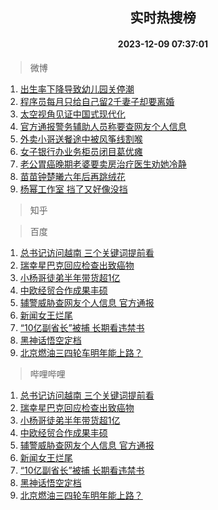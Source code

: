 <div align="center"><h2>实时热搜榜</h2><h4>2023-12-09 07:37:01</h4></div>

> 微博  

1. [出生率下降导致幼儿园关停潮](https://s.weibo.com/weibo?q=%23%E5%87%BA%E7%94%9F%E7%8E%87%E4%B8%8B%E9%99%8D%E5%AF%BC%E8%87%B4%E5%B9%BC%E5%84%BF%E5%9B%AD%E5%85%B3%E5%81%9C%E6%BD%AE%23&t=31&band_rank=1&Refer=top)<br />
2. [程序员每月只给自己留2千妻子却要离婚](https://s.weibo.com/weibo?q=%23%E7%A8%8B%E5%BA%8F%E5%91%98%E6%AF%8F%E6%9C%88%E5%8F%AA%E7%BB%99%E8%87%AA%E5%B7%B1%E7%95%992%E5%8D%83%E5%A6%BB%E5%AD%90%E5%8D%B4%E8%A6%81%E7%A6%BB%E5%A9%9A%23&t=31&band_rank=2&Refer=top)<br />
3. [太空视角见证中国式现代化](https://s.weibo.com/weibo?q=%23%E5%A4%AA%E7%A9%BA%E8%A7%86%E8%A7%92%E8%A7%81%E8%AF%81%E4%B8%AD%E5%9B%BD%E5%BC%8F%E7%8E%B0%E4%BB%A3%E5%8C%96%23&t=31&band_rank=3&Refer=top)<br />
4. [官方通报警务辅助人员称要查网友个人信息](https://s.weibo.com/weibo?q=%23%E5%AE%98%E6%96%B9%E9%80%9A%E6%8A%A5%E8%AD%A6%E5%8A%A1%E8%BE%85%E5%8A%A9%E4%BA%BA%E5%91%98%E7%A7%B0%E8%A6%81%E6%9F%A5%E7%BD%91%E5%8F%8B%E4%B8%AA%E4%BA%BA%E4%BF%A1%E6%81%AF%23&t=31&band_rank=4&Refer=top)<br />
5. [外卖小哥送餐途中被风筝线割喉](https://s.weibo.com/weibo?q=%23%E5%A4%96%E5%8D%96%E5%B0%8F%E5%93%A5%E9%80%81%E9%A4%90%E9%80%94%E4%B8%AD%E8%A2%AB%E9%A3%8E%E7%AD%9D%E7%BA%BF%E5%89%B2%E5%96%89%23&t=31&band_rank=5&Refer=top)<br />
6. [女子银行办业务柜员闭目葛优瘫](https://s.weibo.com/weibo?q=%23%E5%A5%B3%E5%AD%90%E9%93%B6%E8%A1%8C%E5%8A%9E%E4%B8%9A%E5%8A%A1%E6%9F%9C%E5%91%98%E9%97%AD%E7%9B%AE%E8%91%9B%E4%BC%98%E7%98%AB%23&t=31&band_rank=6&Refer=top)<br />
7. [老公胃癌晚期老婆要卖房治疗医生劝她冷静](https://s.weibo.com/weibo?q=%23%E8%80%81%E5%85%AC%E8%83%83%E7%99%8C%E6%99%9A%E6%9C%9F%E8%80%81%E5%A9%86%E8%A6%81%E5%8D%96%E6%88%BF%E6%B2%BB%E7%96%97%E5%8C%BB%E7%94%9F%E5%8A%9D%E5%A5%B9%E5%86%B7%E9%9D%99%23&t=31&band_rank=7&Refer=top)<br />
8. [苗苗钟楚曦六年后再跳绒花](https://s.weibo.com/weibo?q=%23%E8%8B%97%E8%8B%97%E9%92%9F%E6%A5%9A%E6%9B%A6%E5%85%AD%E5%B9%B4%E5%90%8E%E5%86%8D%E8%B7%B3%E7%BB%92%E8%8A%B1%23&t=31&band_rank=8&Refer=top)<br />
9. [杨幂工作室 挡了又好像没挡](https://s.weibo.com/weibo?q=%E6%9D%A8%E5%B9%82%E5%B7%A5%E4%BD%9C%E5%AE%A4%20%E6%8C%A1%E4%BA%86%E5%8F%88%E5%A5%BD%E5%83%8F%E6%B2%A1%E6%8C%A1&t=31&band_rank=9&Refer=top)<br />

> 知乎  


> 百度  

1. [总书记访问越南 三个关键词提前看](https://www.baidu.com/s?wd=%E6%80%BB%E4%B9%A6%E8%AE%B0%E8%AE%BF%E9%97%AE%E8%B6%8A%E5%8D%97+%E4%B8%89%E4%B8%AA%E5%85%B3%E9%94%AE%E8%AF%8D%E6%8F%90%E5%89%8D%E7%9C%8B&sa=fyb_news&rsv_dl=fyb_news)<br />
2. [瑞幸星巴克回应检查出致癌物](https://www.baidu.com/s?wd=%E7%91%9E%E5%B9%B8%E6%98%9F%E5%B7%B4%E5%85%8B%E5%9B%9E%E5%BA%94%E6%A3%80%E6%9F%A5%E5%87%BA%E8%87%B4%E7%99%8C%E7%89%A9&sa=fyb_news&rsv_dl=fyb_news)<br />
3. [小杨哥徒弟半年带货超1亿](https://www.baidu.com/s?wd=%E5%B0%8F%E6%9D%A8%E5%93%A5%E5%BE%92%E5%BC%9F%E5%8D%8A%E5%B9%B4%E5%B8%A6%E8%B4%A7%E8%B6%851%E4%BA%BF&sa=fyb_news&rsv_dl=fyb_news)<br />
4. [中欧经贸合作成果丰硕](https://www.baidu.com/s?wd=%E4%B8%AD%E6%AC%A7%E7%BB%8F%E8%B4%B8%E5%90%88%E4%BD%9C%E6%88%90%E6%9E%9C%E4%B8%B0%E7%A1%95&sa=fyb_news&rsv_dl=fyb_news)<br />
5. [辅警威胁查网友个人信息 官方通报](https://www.baidu.com/s?wd=%E8%BE%85%E8%AD%A6%E5%A8%81%E8%83%81%E6%9F%A5%E7%BD%91%E5%8F%8B%E4%B8%AA%E4%BA%BA%E4%BF%A1%E6%81%AF+%E5%AE%98%E6%96%B9%E9%80%9A%E6%8A%A5&sa=fyb_news&rsv_dl=fyb_news)<br />
6. [新闻女王烂尾](https://www.baidu.com/s?wd=%E6%96%B0%E9%97%BB%E5%A5%B3%E7%8E%8B%E7%83%82%E5%B0%BE&sa=fyb_news&rsv_dl=fyb_news)<br />
7. [“10亿副省长”被捕 长期看违禁书](https://www.baidu.com/s?wd=%E2%80%9C10%E4%BA%BF%E5%89%AF%E7%9C%81%E9%95%BF%E2%80%9D%E8%A2%AB%E6%8D%95+%E9%95%BF%E6%9C%9F%E7%9C%8B%E8%BF%9D%E7%A6%81%E4%B9%A6&sa=fyb_news&rsv_dl=fyb_news)<br />
8. [黑神话悟空定档](https://www.baidu.com/s?wd=%E9%BB%91%E7%A5%9E%E8%AF%9D%E6%82%9F%E7%A9%BA%E5%AE%9A%E6%A1%A3&sa=fyb_news&rsv_dl=fyb_news)<br />
9. [北京燃油三四轮车明年能上路？](https://www.baidu.com/s?wd=%E5%8C%97%E4%BA%AC%E7%87%83%E6%B2%B9%E4%B8%89%E5%9B%9B%E8%BD%AE%E8%BD%A6%E6%98%8E%E5%B9%B4%E8%83%BD%E4%B8%8A%E8%B7%AF%EF%BC%9F&sa=fyb_news&rsv_dl=fyb_news)<br />

> 哔哩哔哩  

1. [总书记访问越南 三个关键词提前看](https://www.baidu.com/s?wd=%E6%80%BB%E4%B9%A6%E8%AE%B0%E8%AE%BF%E9%97%AE%E8%B6%8A%E5%8D%97+%E4%B8%89%E4%B8%AA%E5%85%B3%E9%94%AE%E8%AF%8D%E6%8F%90%E5%89%8D%E7%9C%8B&sa=fyb_news&rsv_dl=fyb_news)<br />
2. [瑞幸星巴克回应检查出致癌物](https://www.baidu.com/s?wd=%E7%91%9E%E5%B9%B8%E6%98%9F%E5%B7%B4%E5%85%8B%E5%9B%9E%E5%BA%94%E6%A3%80%E6%9F%A5%E5%87%BA%E8%87%B4%E7%99%8C%E7%89%A9&sa=fyb_news&rsv_dl=fyb_news)<br />
3. [小杨哥徒弟半年带货超1亿](https://www.baidu.com/s?wd=%E5%B0%8F%E6%9D%A8%E5%93%A5%E5%BE%92%E5%BC%9F%E5%8D%8A%E5%B9%B4%E5%B8%A6%E8%B4%A7%E8%B6%851%E4%BA%BF&sa=fyb_news&rsv_dl=fyb_news)<br />
4. [中欧经贸合作成果丰硕](https://www.baidu.com/s?wd=%E4%B8%AD%E6%AC%A7%E7%BB%8F%E8%B4%B8%E5%90%88%E4%BD%9C%E6%88%90%E6%9E%9C%E4%B8%B0%E7%A1%95&sa=fyb_news&rsv_dl=fyb_news)<br />
5. [辅警威胁查网友个人信息 官方通报](https://www.baidu.com/s?wd=%E8%BE%85%E8%AD%A6%E5%A8%81%E8%83%81%E6%9F%A5%E7%BD%91%E5%8F%8B%E4%B8%AA%E4%BA%BA%E4%BF%A1%E6%81%AF+%E5%AE%98%E6%96%B9%E9%80%9A%E6%8A%A5&sa=fyb_news&rsv_dl=fyb_news)<br />
6. [新闻女王烂尾](https://www.baidu.com/s?wd=%E6%96%B0%E9%97%BB%E5%A5%B3%E7%8E%8B%E7%83%82%E5%B0%BE&sa=fyb_news&rsv_dl=fyb_news)<br />
7. [“10亿副省长”被捕 长期看违禁书](https://www.baidu.com/s?wd=%E2%80%9C10%E4%BA%BF%E5%89%AF%E7%9C%81%E9%95%BF%E2%80%9D%E8%A2%AB%E6%8D%95+%E9%95%BF%E6%9C%9F%E7%9C%8B%E8%BF%9D%E7%A6%81%E4%B9%A6&sa=fyb_news&rsv_dl=fyb_news)<br />
8. [黑神话悟空定档](https://www.baidu.com/s?wd=%E9%BB%91%E7%A5%9E%E8%AF%9D%E6%82%9F%E7%A9%BA%E5%AE%9A%E6%A1%A3&sa=fyb_news&rsv_dl=fyb_news)<br />
9. [北京燃油三四轮车明年能上路？](https://www.baidu.com/s?wd=%E5%8C%97%E4%BA%AC%E7%87%83%E6%B2%B9%E4%B8%89%E5%9B%9B%E8%BD%AE%E8%BD%A6%E6%98%8E%E5%B9%B4%E8%83%BD%E4%B8%8A%E8%B7%AF%EF%BC%9F&sa=fyb_news&rsv_dl=fyb_news)<br />
